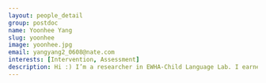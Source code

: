 ```yaml
---
layout: people_detail
group: postdoc
name: Yoonhee Yang
slug: yoonhee
image: yoonhee.jpg
email: yangyang2_0608@nate.com
interests: [Intervention, Assessment]
description: Hi :) I’m a researcher in EWHA-Child Language Lab. I earned my B.A. in Special Education and my M.A., Ph.D. in Communication Disorders from EWHA Womans University. My research focuses on non-linguistic approach to assess and improve potential linguistic competence of children with primary language impairment. I wrote my dissertation on predictors of word learning such as semantic priming and interference in school-age children with PLI.
---
```

